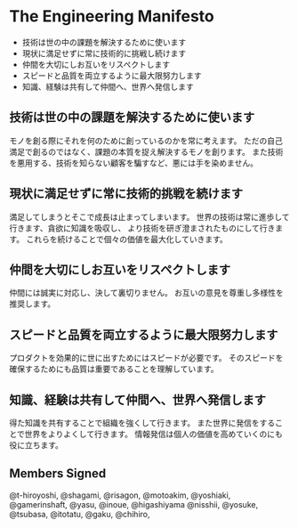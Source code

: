# The Engineering Manifesto

* 技術は世の中の課題を解決するために使います
* 現状に満足せずに常に技術的に挑戦し続けます
* 仲間を大切にしお互いをリスペクトします
* スピードと品質を両立するように最大限努力します
* 知識、経験は共有して仲間へ、世界へ発信します

## 技術は世の中の課題を解決するために使います

モノを創る際にそれを何のために創っているのかを常に考えます。
ただの自己満足で創るのではなく、課題の本質を捉え解決するモノを創ります。
また技術を悪用する、技術を知らない顧客を騙すなど、悪には手を染めません。

## 現状に満足せずに常に技術的挑戦を続けます

満足してしまうとそこで成長は止まってしまいます。
世界の技術は常に進歩して行きます、貪欲に知識を吸収し、
より技術を研ぎ澄まされたものにして行きます。
これらを続けることで個々の価値を最大化していきます。

## 仲間を大切にしお互いをリスペクトします

仲間には誠実に対応し、決して裏切りません。
お互いの意見を尊重し多様性を推奨します。

## スピードと品質を両立するように最大限努力します

プロダクトを効果的に世に出すためにはスピードが必要です。
そのスピードを確保するためにも品質は重要であることを理解しています。

## 知識、経験は共有して仲間へ、世界へ発信します

得た知識を共有することで組織を強くして行きます。
また世界に発信をすることで世界をよりよくして行きます。
情報発信は個人の価値を高めていくのにも役に立ちます。

## Members Signed
@t-hiroyoshi,
@shagami,
@risagon,
@motoakim,
@yoshiaki,
@gamerinshaft,
@yasu,
@inoue,
@higashiyama
@nisshii,
@yosuke,
@tsubasa,
@itotatu,
@gaku,
@chihiro,
